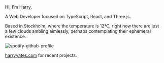 Hi, I'm Harry,

A Web Developer focused on TypeScript, React, and Three.js.

<!-- WEATHER_START -->
Based in Stockholm, where the temperature is 12°C, right now there are just a few clouds ambling aimlessly, perhaps contemplating their ephemeral existence.
<!-- WEATHER_END -->

<p align="left">
  <a>
    <img src="https://spotify-github-profile.kittinanx.com/api/view?uid=bigbello&cover_image=true&theme=natemoo-re&show_offline=true&background_color=121212&interchange=false&bar_color=53b14f&bar_color_cover=false" alt="spotify-github-profile">
  </a>
</p>

[harryyates.com](https://harryyates.com) for recent projects.
